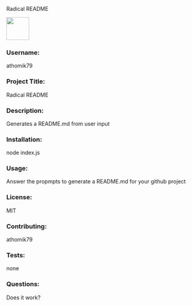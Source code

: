 Radical README

<img src="https://avatars.githubusercontent.com/u/55367871?" height="60px" width="60px">

### Username:

athomik79

### Project Title:

Radical README

### Description:

Generates a README.md from user input

### Installation:

node index.js

### Usage:

Answer the propmpts to generate a README.md for your github project

### License:

MIT

### Contributing:

athomik79

### Tests:

none

### Questions:

Does it work?

